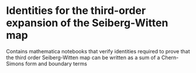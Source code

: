# Identities for the third-order expansion of the Seiberg-Witten map
Contains mathematica notebooks that verify identities required to prove that the third order Seiberg-Witten map can be written as a sum of a Chern-Simons form and boundary terms
